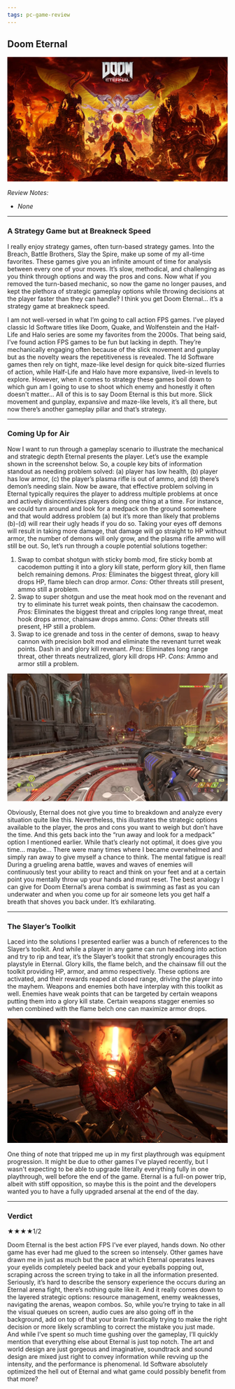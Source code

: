 ```yaml
---
tags: pc-game-review
---
```


## Doom Eternal

![alt text](/images/Doom-Eternal/DE_titlecard.jpg)

_Review Notes:_
* _None_

---

### A Strategy Game but at Breakneck Speed
I really enjoy strategy games, often turn-based strategy games. Into the Breach, Battle Brothers, Slay the Spire, make up some of my all-time favorites. These games give you an infinite amount of time for analysis between every one of your moves. It’s slow, methodical, and challenging as you think through options and way the pros and cons. Now what if you removed the turn-based mechanic, so now the game no longer pauses, and kept the plethora of strategic gameplay options while throwing decisions at the player faster than they can handle? I think you get Doom Eternal… it’s a strategy game at breakneck speed.

I am not well-versed in what I’m going to call action FPS games. I’ve played classic Id Software titles like Doom, Quake, and Wolfenstein and the Half-Life and Halo series are some my favorites from the 2000s. That being said, I’ve found action FPS games to be fun but lacking in depth. They’re mechanically engaging often because of the slick movement and gunplay but as the novelty wears the repetitiveness is revealed. The Id Software games then rely on tight, maze-like level design for quick bite-sized flurries of action, while Half-Life and Halo have more expansive, lived-in levels to explore. However, when it comes to strategy these games boil down to which gun am I going to use to shoot which enemy and honestly it often doesn't matter... All of this is to say Doom Eternal is this but more. Slick movement and gunplay, expansive and maze-like levels, it’s all there, but now there’s another gameplay pillar and that’s strategy.

---

### Coming Up for Air

Now I want to run through a gameplay scenario to illustrate the mechanical and strategic depth Eternal presents the player. Let’s use the example shown in the screenshot below. So, a couple key bits of information standout as needing problem solved: (a) player has low health, (b) player has low armor, (c) the player’s plasma rifle is out of ammo, and (d) there’s demon’s needing slain. Now be aware, that effective problem solving in Eternal typically requires the player to address multiple problems at once and actively disincentivizes players doing one thing at a time. For instance, we could turn around and look for a medpack on the ground somewhere and that would address problem (a) but it’s more than likely that problems (b)-(d) will rear their ugly heads if you do so. Taking your eyes off demons will result in taking more damage, that damage will go straight to HP without armor, the number of demons will only grow, and the plasma rifle ammo will still be out. So, let’s run through a couple potential solutions together:

1.	Swap to combat shotgun with sticky bomb mod, fire sticky bomb at cacodemon putting it into a glory kill state, perform glory kill, then flame belch remaining demons. _Pros:_ Eliminates the biggest threat, glory kill drops HP, flame blech can drop armor. _Cons:_ Other threats still present, ammo still a problem.
2.	Swap to super shotgun and use the meat hook mod on the revenant and try to eliminate his turret weak points, then chainsaw the cacodemon. _Pros:_ Eliminates the biggest threat and cripples long range threat, meat hook drops armor, chainsaw drops ammo. _Cons:_ Other threats still present, HP still a problem. 
3.	Swap to ice grenade and toss in the center of demons, swap to heavy cannon with precision bolt mod and eliminate the revenant turret weak points. Dash in and glory kill revenant. _Pros:_ Eliminates long range threat, other threats neutralized, glory kill drops HP. _Cons:_ Ammo and armor still a problem.

![alt text](/images/Doom-Eternal/DE_scenario.jpg)

Obviously, Eternal does not give you time to breakdown and analyze every situation quite like this. Nevertheless, this illustrates the strategic options available to the player, the pros and cons you want to weigh but don’t have the time. And this gets back into the “run away and look for a medpack” option I mentioned earlier. While that’s clearly not optimal, it does give you time… maybe… There were many times where I became overwhelmed and simply ran away to give myself a chance to think. The mental fatigue is real! During a grueling arena battle, waves and waves of enemies will continuously test your ability to react and think on your feet and at a certain point you mentally throw up your hands and must reset. The best analogy I can give for Doom Eternal’s arena combat is swimming as fast as you can underwater and when you come up for air someone lets you get half a breath that shoves you back under. It’s exhilarating.

---

### The Slayer’s Toolkit

Laced into the solutions I presented earlier was a bunch of references to the Slayer’s toolkit. And while a player in any game can run headlong into action and try to rip and tear, it’s the Slayer’s toolkit that strongly encourages this playstyle in Eternal. Glory kills, the flame belch, and the chainsaw fill out the toolkit providing HP, armor, and ammo respectively. These options are activated, and their rewards reaped at closed range, driving the player into the mayhem. Weapons and enemies both have interplay with this toolkit as well. Enemies have weak points that can be targeted by certain weapons putting them into a glory kill state. Certain weapons stagger enemies so when combined with the flame belch one can maximize armor drops. 

![alt text](/images/Doom-Eternal/DE_glory.jpg)

One thing of note that tripped me up in my first playthrough was equipment progression. It might be due to other games I've played recently, but I wasn't expecting to be able to upgrade literally everything fully in one playthrough, well before the end of the game. Eternal is a full-on power trip, albeit with stiff opposition, so maybe this is the point and the developers wanted you to have a fully upgraded arsenal at the end of the day.

---

### Verdict

★★★★1/2

Doom Eternal is the best action FPS I’ve ever played, hands down. No other game has ever had me glued to the screen so intensely. Other games have drawn me in just as much but the pace at which Eternal operates leaves your eyelids completely peeled back and your eyeballs popping out, scraping across the screen trying to take in all the information presented. Seriously, it’s hard to describe the sensory experience the occurs during an Eternal arena fight, there’s nothing quite like it. And it really comes down to the layered strategic options: resource management, enemy weaknesses, navigating the arenas, weapon combos. So, while you’re trying to take in all the visual queues on screen, audio cues are also going off in the background, add on top of that your brain frantically trying to make the right decision or more likely scrambling to correct the mistake you just made. And while I’ve spent so much time gushing over the gameplay, I’ll quickly mention that everything else about Eternal is just top notch. The art and world design are just gorgeous and imaginative, soundtrack and sound design are mixed just right to convey information while revving up the intensity, and the performance is phenomenal. Id Software absolutely optimized the hell out of Eternal and what game could possibly benefit from that more?
